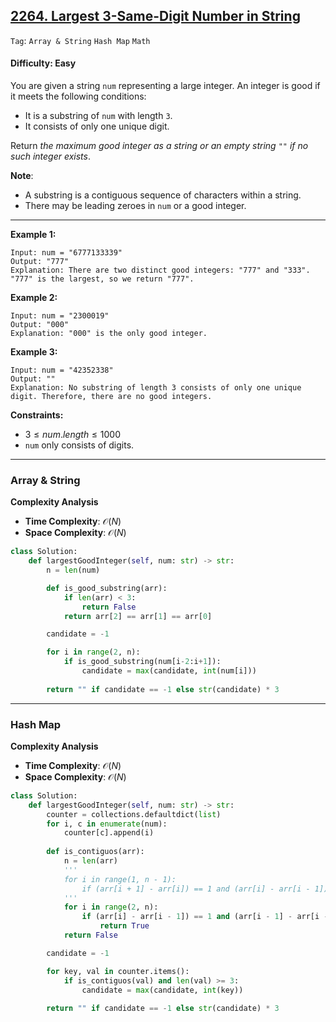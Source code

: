 ## [2264. Largest 3-Same-Digit Number in String](https://leetcode.com/problems/largest-3-same-digit-number-in-string)

```Tag```: ```Array & String``` ```Hash Map``` ```Math```

#### Difficulty: Easy

You are given a string ```num``` representing a large integer. An integer is good if it meets the following conditions:

- It is a substring of ```num``` with length ```3```.
- It consists of only one unique digit.

Return _the maximum good integer as a string or an empty string ```""``` if no such integer exists_.

__Note__:

- A substring is a contiguous sequence of characters within a string.
- There may be leading zeroes in ```num``` or a good integer.

---

__Example 1:__
```
Input: num = "6777133339"
Output: "777"
Explanation: There are two distinct good integers: "777" and "333".
"777" is the largest, so we return "777".
```

__Example 2:__
```
Input: num = "2300019"
Output: "000"
Explanation: "000" is the only good integer.
```

__Example 3:__
```
Input: num = "42352338"
Output: ""
Explanation: No substring of length 3 consists of only one unique digit. Therefore, there are no good integers.
```

__Constraints:__

- $3 \le num.length \le 1000$
- ```num``` only consists of digits.

---

### Array & String

__Complexity Analysis__

- __Time Complexity__: $\mathcal{O}(N)$
- __Space Complexity__: $\mathcal{O}(N)$

```Python
class Solution:
    def largestGoodInteger(self, num: str) -> str:
        n = len(num)

        def is_good_substring(arr):
            if len(arr) < 3:
                return False
            return arr[2] == arr[1] == arr[0]

        candidate = -1

        for i in range(2, n):
            if is_good_substring(num[i-2:i+1]):
                candidate = max(candidate, int(num[i]))
        
        return "" if candidate == -1 else str(candidate) * 3
```

---

### Hash Map

__Complexity Analysis__

- __Time Complexity__: $\mathcal{O}(N)$
- __Space Complexity__: $\mathcal{O}(N)$

```Python
class Solution:
    def largestGoodInteger(self, num: str) -> str:
        counter = collections.defaultdict(list)
        for i, c in enumerate(num):
            counter[c].append(i)
        
        def is_contiguos(arr):
            n = len(arr)
            '''
            for i in range(1, n - 1):
                if (arr[i + 1] - arr[i]) == 1 and (arr[i] - arr[i - 1]) == 1:
            '''
            for i in range(2, n):
                if (arr[i] - arr[i - 1]) == 1 and (arr[i - 1] - arr[i - 2]) == 1:
                    return True
            return False

        candidate = -1

        for key, val in counter.items():
            if is_contiguos(val) and len(val) >= 3:
                candidate = max(candidate, int(key))
        
        return "" if candidate == -1 else str(candidate) * 3
```
